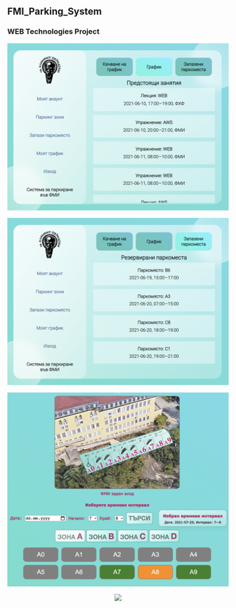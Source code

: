 ## FMI_Parking_System
### WEB Technologies Project

<p align="center">
  <img src="https://github.com/andy489/FMI_Parking_System/blob/main/Documentation/assets/schedule01.png" width="680">
</p>

<p align="center">
  <img src="https://github.com/andy489/FMI_Parking_System/blob/main/Documentation/assets/reservations01.png" width="680">
</p>

<p align="center">
  <img src="https://github.com/andy489/FMI_Parking_System/blob/main/Documentation/assets/booking01.png" width="680">
</p>

<p align="center">
  <img src="https://github.com/andy489/FMI_Parking_System/blob/main/Documentation/assets/confirm%D0%B0tion01.png" width="680">
</p>
